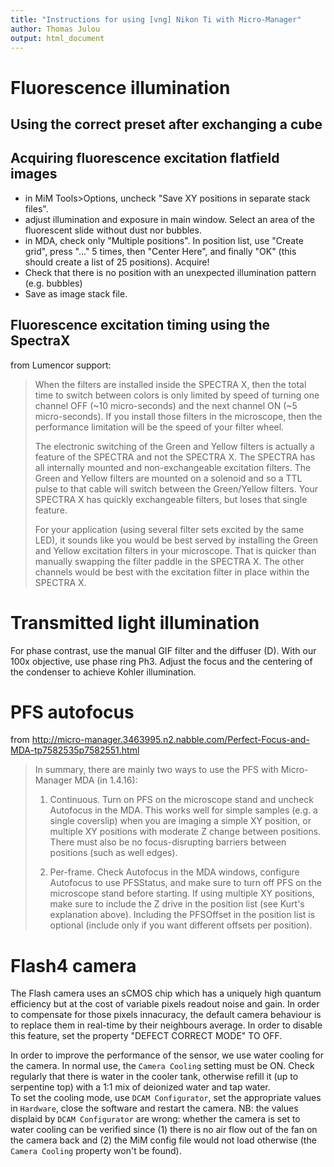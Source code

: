 ```yaml
---
title: "Instructions for using [vng] Nikon Ti with Micro-Manager"
author: Thomas Julou
output: html_document
---
```



# Fluorescence illumination

## Using the correct preset after exchanging a cube



## Acquiring fluorescence excitation flatfield images
- in MiM Tools>Options, uncheck "Save XY positions in separate stack files".
- adjust illumination and exposure in main window. Select an area of the fluorescent slide without dust nor bubbles.
- in MDA, check only "Multiple positions". In position list, use "Create grid", press "..." 5 times, then "Center Here", and finally "OK" (this should create a list of 25 positions). Acquire!
- Check that there is no position with an unexpected illumination pattern (e.g. bubbles) 
- Save as image stack file.

## Fluorescence excitation timing using the SpectraX

from Lumencor support: 

> When the filters are installed inside the SPECTRA X, then the total time to switch between colors is only limited by speed of turning one channel OFF (~10 micro-seconds) and the next channel ON (~5 micro-seconds). If you install those filters in the microscope, then the performance limitation will be the speed of your filter wheel.
> 
> The electronic switching of the Green and Yellow filters is actually a feature of the SPECTRA and not the SPECTRA X. The SPECTRA has all internally mounted and non-exchangeable excitation filters. The Green and Yellow filters are mounted on a solenoid and so a TTL pulse to that cable will switch between the Green/Yellow filters. Your SPECTRA X has quickly exchangeable filters, but loses that single feature.
> 
> For your application (using several filter sets excited by the same LED), it sounds like you would be best served by installing the Green and Yellow excitation filters in your microscope. That is quicker than manually swapping the filter paddle in the SPECTRA X. The other channels would be best with the excitation filter in place within the SPECTRA X.

# Transmitted light illumination

For phase contrast, use the manual GIF filter and the diffuser (D). With our 100x objective, use phase ring Ph3.
Adjust the focus and the centering of the condenser to achieve Kohler illumination.


# PFS autofocus

from http://micro-manager.3463995.n2.nabble.com/Perfect-Focus-and-MDA-tp7582535p7582551.html

> In summary, there are mainly two ways to use the PFS with Micro-Manager MDA (in 1.4.16): 
> 
> 1. Continuous. Turn on PFS on the microscope stand and uncheck Autofocus in the MDA. This works well for simple samples (e.g. a single coverslip) when you are imaging a simple XY position, or multiple XY positions with moderate Z change between positions. There must also be no focus-disrupting barriers between positions (such as well edges). 
> 
> 2. Per-frame. Check Autofocus in the MDA windows, configure Autofocus to use PFSStatus, and make sure to turn off PFS on the microscope stand before starting. If using multiple XY positions, make sure to include the Z drive in the position list (see Kurt's explanation above). Including the PFSOffset in the position list is optional (include only if you want different offsets per position). 


# Flash4 camera

The Flash camera uses an sCMOS chip which has a uniquely high quantum efficiency but at the cost of variable pixels readout noise and gain. In order to compensate for those pixels innacuracy, the default camera behaviour is to replace them in real-time by their neighbours average. In order to disable this feature, set the property "DEFECT CORRECT MODE" TO OFF.

In order to improve the performance of the sensor, we use water cooling for the camera. In normal use,  the `Camera Cooling` setting must be ON. Check regularly that there is water in the cooler tank, otherwise refill it (up to serpentine top) with a 1:1 mix of deionized water and tap water.\
To set the cooling mode, use `DCAM Configurator`, set the appropriate values in `Hardware`, close the software and restart the camera. NB: the values displaid by `DCAM Configurator` are wrong: whether the camera is set to water cooling can be verified since (1) there is no air flow out of the fan on the camera back and (2) the MiM config file would not load otherwise (the `Camera Cooling` property won't be found).
